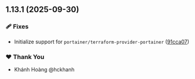 ## 1.13.1 (2025-09-30)

### 🩹 Fixes

- Initialize support for `portainer/terraform-provider-portainer` ([91cca07](https://github.com/hckhanh/pulumi-any-terraform/commit/91cca07))

### ❤️ Thank You

- Khánh Hoàng @hckhanh